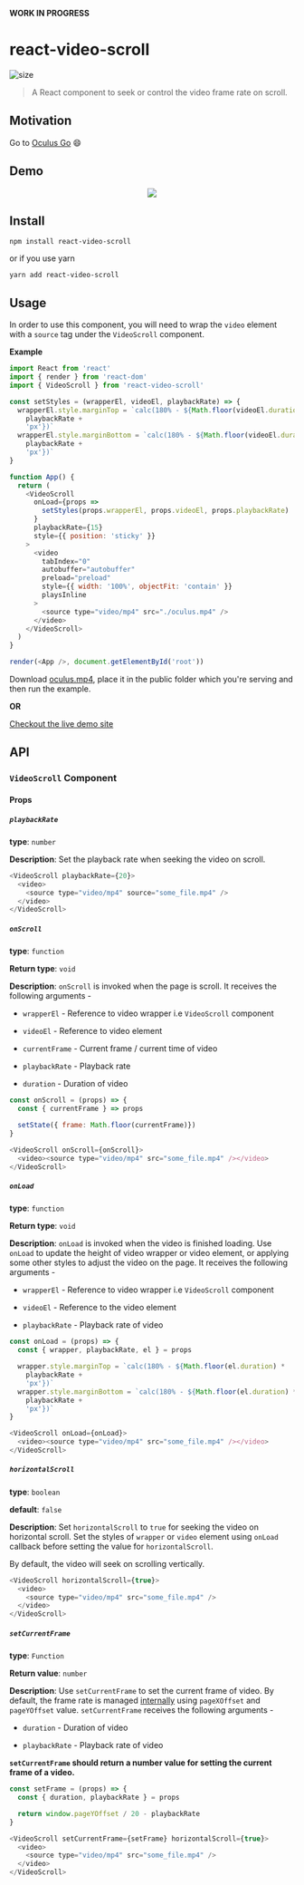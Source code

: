 **WORK IN PROGRESS**

# react-video-scroll

![size](https://img.shields.io/badge/size-4.59%20KB-brightgreen.svg)

> A React component to seek or control the video frame rate on scroll.

## Motivation

Go to [Oculus Go](https://www.oculus.com/go/) 😄

## Demo

<p align='center'>
  <img src='./media/ReactVideoScroll.gif' />
</p>

## Install

```
npm install react-video-scroll
```

or if you use yarn

```
yarn add react-video-scroll
```

## Usage

In order to use this component, you will need to wrap the `video` element with a `source` tag under the `VideoScroll` component.

**Example**

```js
import React from 'react'
import { render } from 'react-dom'
import { VideoScroll } from 'react-video-scroll'

const setStyles = (wrapperEl, videoEl, playbackRate) => {
  wrapperEl.style.marginTop = `calc(180% - ${Math.floor(videoEl.duration) *
    playbackRate +
    'px'})`
  wrapperEl.style.marginBottom = `calc(180% - ${Math.floor(videoEl.duration) *
    playbackRate +
    'px'})`
}

function App() {
  return (
    <VideoScroll
      onLoad={props =>
        setStyles(props.wrapperEl, props.videoEl, props.playbackRate)
      }
      playbackRate={15}
      style={{ position: 'sticky' }}
    >
      <video
        tabIndex="0"
        autobuffer="autobuffer"
        preload="preload"
        style={{ width: '100%', objectFit: 'contain' }}
        playsInline
      >
        <source type="video/mp4" src="./oculus.mp4" />
      </video>
    </VideoScroll>
  )
}

render(<App />, document.getElementById('root'))
```

Download [oculus.mp4](./public/oculus.mp4), place it in the public folder which you're serving and then run the example.

**OR**

[Checkout the live demo site](https://www.react-video-scroll.surge.sh)

## API

### `VideoScroll` Component

#### Props

##### `playbackRate`

**type**: `number`

**Description**: Set the playback rate when seeking the video on scroll.

```js
<VideoScroll playbackRate={20}>
  <video>
    <source type="video/mp4" source="some_file.mp4" />
  </video>
</VideoScroll>
```

##### `onScroll`

**type**: `function`

**Return type**: `void`

**Description**: `onScroll` is invoked when the page is scroll. It receives the following arguments -

* `wrapperEl` - Reference to video wrapper i.e `VideoScroll` component

* `videoEl` - Reference to video element

* `currentFrame` - Current frame / current time of video

* `playbackRate` - Playback rate

* `duration` - Duration of video

```js
const onScroll = (props) => {
  const { currentFrame } => props

  setState({ frame: Math.floor(currentFrame)})
}

<VideoScroll onScroll={onScroll}>
  <video><source type="video/mp4" src="some_file.mp4" /></video>
</VideoScroll>
```

##### `onLoad`

**type**: `function`

**Return type**: `void`

**Description**: `onLoad` is invoked when the video is finished loading. Use `onLoad` to update the height of video wrapper or video element, or applying some other styles to adjust the video on the page. It receives the following arguments -

* `wrapperEl` - Reference to video wrapper i.e `VideoScroll` component

* `videoEl` - Reference to the video element

* `playbackRate` - Playback rate of video

```js
const onLoad = (props) => {
  const { wrapper, playbackRate, el } = props

  wrapper.style.marginTop = `calc(180% - ${Math.floor(el.duration) *
    playbackRate +
    'px'})`
  wrapper.style.marginBottom = `calc(180% - ${Math.floor(el.duration) *
    playbackRate +
    'px'})`
}

<VideoScroll onLoad={onLoad}>
  <video><source type="video/mp4" src="some_file.mp4" /></video>
</VideoScroll>
```

##### `horizontalScroll`

**type**: `boolean`

**default**: `false`

**Description**: Set `horizontalScroll` to `true` for seeking the video on horizontal scroll. Set the styles of `wrapper` or `video` element using `onLoad` callback before setting the value for `horizontalScroll`.

By default, the video will seek on scrolling vertically.

```js
<VideoScroll horizontalScroll={true}>
  <video>
    <source type="video/mp4" src="some_file.mp4" />
  </video>
</VideoScroll>
```

##### `setCurrentFrame`

**type**: `Function`

**Return value**: `number`

**Description**: Use `setCurrentFrame` to set the current frame of video. By default, the frame rate is managed [internally]() using `pageXOffset` and `pageYOffset` value. `setCurrentFrame` receives the following arguments -

* `duration` - Duration of video

* `playbackRate` - Playback rate of video

**`setCurrentFrame` should return a number value for setting the current frame of a video.**

```js
const setFrame = (props) => {
  const { duration, playbackRate } = props

  return window.pageYOffset / 20 - playbackRate
}

<VideoScroll setCurrentFrame={setFrame} horizontalScroll={true}>
  <video>
    <source type="video/mp4" src="some_file.mp4" />
  </video>
</VideoScroll>
```
